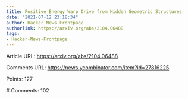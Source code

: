 ```yaml
---
title: Positive Energy Warp Drive from Hidden Geometric Structures
date: "2021-07-12 23:18:34"
author: Hacker News Frontpage
authorlink: https://arxiv.org/abs/2104.06488
tags:
- Hacker-News-Frontpage
---
```


<p>Article URL: <a href="https://arxiv.org/abs/2104.06488">https://arxiv.org/abs/2104.06488</a></p>
<p>Comments URL: <a href="https://news.ycombinator.com/item?id=27816225">https://news.ycombinator.com/item?id=27816225</a></p>
<p>Points: 127</p>
<p># Comments: 102</p>
